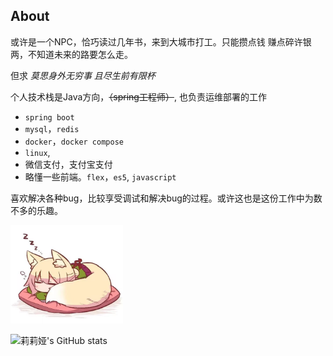 ## About

或许是一个NPC，恰巧读过几年书，来到大城市打工。只能攒点钱
赚点碎许银两，不知道未来的路要怎么走。

但求 *莫思身外无穷事 且尽生前有限杯*

个人技术栈是Java方向，<del>（spring工程师）</del>, 也负责运维部署的工作
- `spring boot`
- `mysql`，`redis`
- `docker`，`docker compose`
- `linux`,
- 微信支付，支付宝支付
- 略懂一些前端。`flex`，`es5`, `javascript`

喜欢解决各种bug，比较享受调试和解决bug的过程。或许这也是这份工作中为数不多的乐趣。

<img src="img/fox.jpg" width="180" alt="狐狸睡大觉！">

![莉莉娅's GitHub stats](https://github-readme-stats.vercel.app/api?username=Myfanqie&count_private=true&theme=radical)


